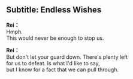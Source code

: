 # 

  
## Subtitle: Endless Wishes
  
**Rei：**  
Hmph.  
This would never be enough to stop us.  
  
**Rei：**  
But don't let your guard down. There's plenty left  
for us to defeat. Is what I'd like to say,  
but I know for a fact that we can pull through.  
